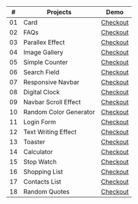 |  #  | Projects            | Demo |
|----|---------------------|-----------|
| 01 | Card                | [Checkout](https://thejawadali.github.io/vanilla-js-projects/01-card/)
| 02 | FAQs                | [Checkout](https://thejawadali.github.io/vanilla-js-projects/02-faq/)
| 03 | Parallex Effect     | [Checkout](https://thejawadali.github.io/vanilla-js-projects/03-parallex/)
| 04 | Image Gallery       | [Checkout](https://thejawadali.github.io/vanilla-js-projects/04-image-gallery/)
| 05 | Simple Counter       | [Checkout](https://thejawadali.github.io/vanilla-js-projects/05-counter/)
| 06 | Search Field       | [Checkout](https://thejawadali.github.io/vanilla-js-projects/06-search-field/)
| 07 | Responsive Navbar       | [Checkout](https://thejawadali.github.io/vanilla-js-projects/07-responsive-navbar/)
| 08 | Digital Clock       | [Checkout](https://thejawadali.github.io/vanilla-js-projects/08-digital-clock/)
| 09 | Navbar Scroll Effect       | [Checkout](https://thejawadali.github.io/vanilla-js-projects/09-navbar-scroll-effect/)
| 10 | Random Color Generator       | [Checkout](https://thejawadali.github.io/vanilla-js-projects/10-random-color/)
| 11 | Login Form       | [Checkout](https://thejawadali.github.io/vanilla-js-projects/11-login-form/)
| 12 | Text Writing Effect       | [Checkout](https://thejawadali.github.io/vanilla-js-projects/12-text-writing-effect/)
| 13 | Toaster       | [Checkout](https://thejawadali.github.io/vanilla-js-projects/13-toaster/)
| 14 | Calculator       | [Checkout](https://thejawadali.github.io/vanilla-js-projects/14-calculator/)
| 15 | Stop Watch       | [Checkout](https://thejawadali.github.io/vanilla-js-projects/15-stop-watch/)
| 16 | Shopping List       | [Checkout](https://thejawadali.github.io/vanilla-js-projects/16-shopping-list/)
| 17 | Contacts List       | [Checkout](https://thejawadali.github.io/vanilla-js-projects/17-contact-list/)
| 18 | Random Quotes       | [Checkout](https://thejawadali.github.io/vanilla-js-projects/18-quotes/)

